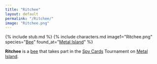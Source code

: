 ```yaml
---
title: "Ritchee"
layout: default
permalink: "/Ritchee/"
image: "Ritchee.png"
---
```

{% include stub.md %}
{% include characters.md image1="Ritchee.png" species="[Bee](/Bee)" found_at="[Metal Island](/Metal_Island)" %}

**Ritchee** is a [bee](/bee) that takes part in the [Spy Cards](/Spy_Cards) Tournament on [Metal Island](/Metal_Island).